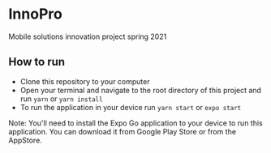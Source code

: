 # InnoPro
Mobile solutions innovation project spring 2021

## How to run

* Clone this repository to your computer
* Open your terminal and navigate to the root directory of this project and run `yarn` or `yarn install`
* To run the application in your device run `yarn start` or `expo start`

Note: You'll need to install the Expo Go application to your device to run this application. You can download it from Google Play Store or from the AppStore.
